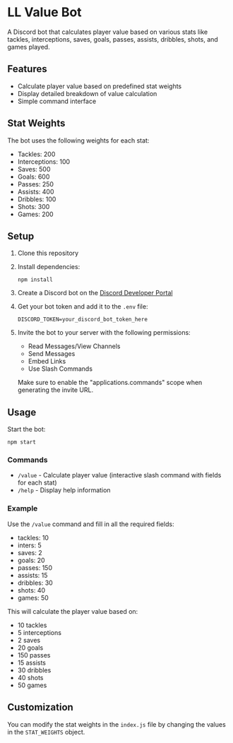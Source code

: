 # LL Value Bot

A Discord bot that calculates player value based on various stats like tackles, interceptions, saves, goals, passes, assists, dribbles, shots, and games played.

## Features

- Calculate player value based on predefined stat weights
- Display detailed breakdown of value calculation
- Simple command interface

## Stat Weights

The bot uses the following weights for each stat:

- Tackles: 200
- Interceptions: 100
- Saves: 500
- Goals: 600
- Passes: 250
- Assists: 400
- Dribbles: 100
- Shots: 300
- Games: 200

## Setup

1. Clone this repository
2. Install dependencies:
   ```
   npm install
   ```
3. Create a Discord bot on the [Discord Developer Portal](https://discord.com/developers/applications)
4. Get your bot token and add it to the `.env` file:
   ```
   DISCORD_TOKEN=your_discord_bot_token_here
   ```
5. Invite the bot to your server with the following permissions:
   - Read Messages/View Channels
   - Send Messages
   - Embed Links
   - Use Slash Commands
   
   Make sure to enable the "applications.commands" scope when generating the invite URL.

## Usage

Start the bot:
```
npm start
```

### Commands

- `/value` - Calculate player value (interactive slash command with fields for each stat)
- `/help` - Display help information

### Example

Use the `/value` command and fill in all the required fields:

- tackles: 10
- inters: 5
- saves: 2
- goals: 20
- passes: 150
- assists: 15
- dribbles: 30
- shots: 40
- games: 50

This will calculate the player value based on:
- 10 tackles
- 5 interceptions
- 2 saves
- 20 goals
- 150 passes
- 15 assists
- 30 dribbles
- 40 shots
- 50 games

## Customization

You can modify the stat weights in the `index.js` file by changing the values in the `STAT_WEIGHTS` object.